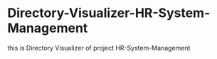 # Directory-Visualizer-HR-System-Management
this is Directory Visualizer of project HR-System-Management
